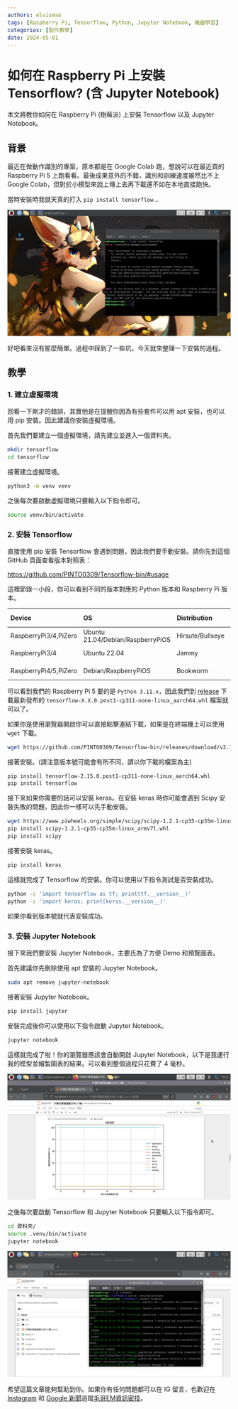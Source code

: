 ```yaml
---
authors: elvismao
tags: [Raspberry Pi, Tensorflow, Python, Jupyter Notebook, 機器學習]
categories: [製作教學]
date: 2024-05-01
---
```


# 如何在 Raspberry Pi 上安裝 Tensorflow? (含 Jupyter Notebook)

本文將教你如何在 Raspberry Pi (樹莓派) 上安裝 Tensorflow 以及 Jupyter Notebook。

## 背景

最近在做動作識別的專案，原本都是在 Google Colab 跑，想說可以在最近買的 Raspberry Pi 5 上跑看看。最後成果意外的不錯，識別和訓練速度雖然比不上 Google Colab，但對於小模型來說上傳上去再下載還不如在本地直接跑快。

當時安裝時我就天真的打入 `pip install tensorflow`...

![](try.webp)

好吧看來沒有那麼簡單。過程中踩到了一些坑，今天就來整理一下安裝的過程。

## 教學

### 1. 建立虛擬環境

回看一下剛才的錯誤，其實他是在提醒你因為有些套件可以用 apt 安裝，也可以用 pip 安裝。因此建議你安裝虛擬環境。

首先我們要建立一個虛擬環境，請先建立並進入一個資料夾。

```bash
mkdir tensorflow
cd tensorflow
```

接著建立虛擬環境。

```bash
python3 -m venv venv
```

之後每次要啟動虛擬環境只要輸入以下指令即可。

```bash
source venv/bin/activate
```

### 2. 安裝 Tensorflow

直接使用 pip 安裝 Tensorflow 會遇到問題，因此我們要手動安裝。請你先到這個 GitHub 頁面查看版本對照表：

<https://github.com/PINTO0309/Tensorflow-bin/#usage>

這裡節錄一小段，你可以看到不同的版本對應的 Python 版本和 Raspberry Pi 版本。

| Device                | OS                                | Distribution     | Architecture    | Python ver | Note                       |
| :-------------------- | :-------------------------------- | :--------------- | :-------------- | :--------- | :------------------------- |
| RaspberryPi3/4,PiZero | Ubuntu 21.04/Debian/RaspberryPiOS | Hirsute/Bullseye | aarch64 / armv8 | 3.9.x      | 64bit, glibc2.33/glibc2.31 |
| RaspberryPi3/4        | Ubuntu 22.04                      | Jammy            | aarch64 / armv8 | 3.10.x     | 64bit, glibc2.35           |
| RaspberryPi4/5,PiZero | Debian/RaspberryPiOS              | Bookworm         | aarch64 / armv8 | 3.11.x     | 64bit, glibc2.36           |

可以看到我們的 Raspberry Pi 5 要的是 `Python 3.11.x`，因此我們到 [release](https://github.com/PINTO0309/Tensorflow-bin/releases/) 下載最新發布的 `tensorflow-X.X.0.post1-cp311-none-linux_aarch64.whl` 檔案就可以了。

如果你是使用瀏覽器開啟你可以直接點擊連結下載，如果是在終端機上可以使用 `wget` 下載。

```bash
wget https://github.com/PINTO0309/Tensorflow-bin/releases/download/v2.15.0.post1/tensorflow-2.15.0.post1-cp311-none-linux_aarch64.whl
```

接著安裝。(請注意版本號可能會有所不同，請以你下載的檔案為主)

```bash
pip install tensorflow-2.15.0.post1-cp311-none-linux_aarch64.whl
pip install tensorflow
```

接下來如果你需要的話可以安裝 keras。在安裝 keras 時你可能會遇到 Scipy 安裝失敗的問題，因此你一樣可以先手動安裝。

```bash
wget https://www.piwheels.org/simple/scipy/scipy-1.2.1-cp35-cp35m-linux_armv7l.whl
pip install scipy-1.2.1-cp35-cp35m-linux_armv7l.whl
pip install scipy
```

接著安裝 keras。

```bash
pip install keras
```

這樣就完成了 Tensorflow 的安裝。你可以使用以下指令測試是否安裝成功。

```bash
python -c 'import tensorflow as tf; print(tf.__version__)'
python -c 'import keras; print(keras.__version__)'
```

如果你看到版本號就代表安裝成功。

### 3. 安裝 Jupyter Notebook

接下來我們要安裝 Jupyter Notebook，主要氏為了方便 Demo 和預覽圖表。

首先建議你先刪除使用 apt 安裝的 Jupyter Notebook。

```bash
sudo apt remove jupyter-notebook
```

接著安裝 Jupyter Notebook。

```bash
pip install jupyter
```

安裝完成後你可以使用以下指令啟動 Jupyter Notebook。

```bash
jupyter notebook
```

這樣就完成了啦！你的瀏覽器應該會自動開啟 Jupyter Notebook，以下是我運行我的模型並繪製圖表的結果。可以看到整個過程只花費了 4 毫秒。

![](result.png)

之後每次要啟動 Tensorflow 和 Jupyter Notebook 只要輸入以下指令即可。

```bash
cd 資料夾/
source .venv/bin/activate
jupyter notebook
```

![](open.webp)

希望這篇文章能夠幫助到你。如果你有任何問題都可以在 IG 留言，也歡迎在 [Instagram](https://www.instagram.com/em.tec.blog) 和 [Google 新聞](https://news.google.com/publications/CAAqBwgKMKXLvgswsubVAw?ceid=TW:zh-Hant&oc=3)追蹤[毛哥EM資訊密技](https://em-tec.github.io/)。
